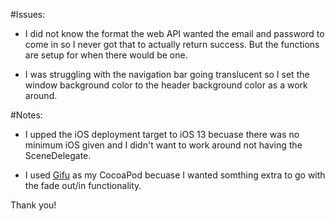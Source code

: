 #Issues:

- I did not know the format the web API wanted the email and password to come in so I never got that to actually return success. But the functions are setup for when there would be one.

- I was struggling with the navigation bar going translucent so I set the window background color to the header background color as a work around.

#Notes:

- I upped the iOS deployment target to iOS 13 becuase there was no minimum iOS given and I didn't want to work around not having the SceneDelegate.

- I used [Gifu](https://github.com/kaishin/gifu) as my CocoaPod becuase I wanted somthing extra to go with the fade out/in functionality.


Thank you!

